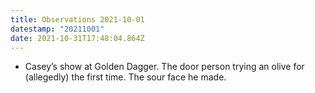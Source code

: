 ```yaml
---
title: Observations 2021-10-01
datestamp: "20211001"
date: 2021-10-31T17:48:04.864Z
---
```

- Casey’s show at Golden Dagger. The door person trying an olive for (allegedly) the first time. The sour face he made.